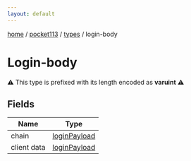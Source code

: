 ```yaml
---
layout: default
---
```


[home](/)  /  [pocket113](/protocol/pocket113)  /  [types](/protocol/pocket113/types)  /  login-body

# Login-body

⚠️️ This type is prefixed with its length encoded as **varuint** ⚠️️

## Fields

Name | Type
---|---
chain | [loginPayload](/protocol/pocket113/arrays)
client data | [loginPayload](/protocol/pocket113/arrays)

